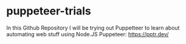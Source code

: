 # puppeteer-trials
In this Github Repository I will be trying out Puppetteer to learn about automating web stuff using Node.JS
Puppeteer: https://pptr.dev/
